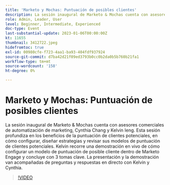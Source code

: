 ```yaml
---
title: 'Marketo y Mochas: Puntuación de posibles clientes'
description: La sesión inaugural de Marketo & Mochas cuenta con asesores comerciales de automatización de marketing, Cynthia Chang y Kelvin Ieng. Esta sesión profundiza en los beneficios de la puntuación de clientes potenciales, en cómo configurar, diseñar estrategias y revisar sus modelos de puntuación de clientes potenciales. Kelvin recorre una demostración en vivo de cómo configurar un modelo de puntuación de posible cliente dentro de Marketo Engage y concluye con 3 tomas clave. La presentación y la demostración van acompañadas de preguntas y respuestas en directo con Kelvin y Cynthia.
role: Admin, Leader, User
level: Beginner, Intermediate, Experienced
doc-type: Event
last-substantial-update: 2023-01-06T00:00:00Z
kt: 11655
thumbnail: 3412722.jpeg
hidefromtoc: true
exl-id: 00980cfe-f723-4aa1-ba93-404fdf937924
source-git-commit: d7ba42d21f09ed3793b0cc0b2da0b5b760b21fa1
workflow-type: tm+mt
source-wordcount: '158'
ht-degree: 0%

---
```


# Marketo y Mochas: Puntuación de posibles clientes

La sesión inaugural de Marketo &amp; Mochas cuenta con asesores comerciales de automatización de marketing, Cynthia Chang y Kelvin Ieng. Esta sesión profundiza en los beneficios de la puntuación de clientes potenciales, en cómo configurar, diseñar estrategias y revisar sus modelos de puntuación de clientes potenciales. Kelvin recorre una demostración en vivo de cómo configurar un modelo de puntuación de posible cliente dentro de Marketo Engage y concluye con 3 tomas clave. La presentación y la demostración van acompañadas de preguntas y respuestas en directo con Kelvin y Cynthia.

>[!VIDEO](https://video.tv.adobe.com/v/3412722/?quality=12&learn=on)
